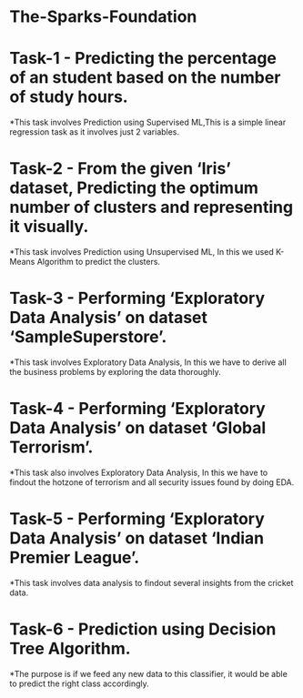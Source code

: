 # The-Sparks-Foundation

# Task-1 - Predicting the percentage of an student based on the number of study hours.
  *This task involves Prediction using Supervised ML,This is a simple linear regression task as it involves just 2 variables.
# Task-2 - From the given ‘Iris’ dataset, Predicting the optimum number of clusters and representing it visually.
  *This task involves Prediction using Unsupervised ML, In this we used K-Means Algorithm to predict the clusters.
# Task-3 - Performing ‘Exploratory Data Analysis’ on dataset ‘SampleSuperstore’.
  *This task involves Exploratory Data Analysis, In this we have to derive all the business problems by exploring the data thoroughly.
# Task-4 - Performing ‘Exploratory Data Analysis’ on dataset ‘Global Terrorism’.
  *This task also involves Exploratory Data Analysis, In this we have to findout the hotzone of terrorism and all security issues found by doing EDA.
# Task-5 - Performing ‘Exploratory Data Analysis’ on dataset ‘Indian Premier League’.
  *This task involves data analysis to findout several insights from the cricket data.
# Task-6 - Prediction using Decision Tree Algorithm.
  *The purpose is if we feed any new data to this classifier, it would be able to predict the right class accordingly.
